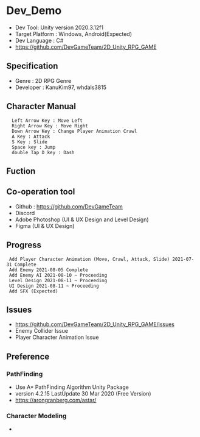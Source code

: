 # Dev_Demo
 * Dev Tool: Unity version 2020.3.12f1
 * Target Platform : Windows, Android(Expected) 
 * Dev Language : C#
 * <a>https://github.com/DevGameTeam/2D_Unity_RPG_GAME</a>

## Specification 
 * Genre : 2D RPG Genre
 * Developer : KanuKim97, whdals3815
## Character Manual
```
  Left Arrow Key : Move Left 
  Right Arrow Key : Move Right
  Down Arrow Key : Change Player Animation Crawl
  A Key : Attack
  S Key : Slide 
  Space key : Jump
  double Tap D key : Dash
```

## Fuction 
 
## Co-operation tool
 * Github : https://github.com/DevGameTeam
 * Discord  
 * Adobe Photoshop (UI & UX Design and Level Design)
 * Figma (UI & UX Design)
## Progress 
```
 Add Player Character Animation (Move, Crawl, Attack, Slide) 2021-07-31 Complete
 Add Enemy 2021-08-05 Complete 
 Add Enemy AI 2021-08-10 ~ Proceeding
 Level Design 2021-08-11 ~ Proceeding
 UI Design 2021-08-11 ~ Proceeding
 Add SFX (Expected)
```

## Issues 
 * <a>https://github.com/DevGameTeam/2D_Unity_RPG_GAME/issues</a>
 * Enemy Collider Issue 
 * Player Character Animation Issue

## Preference 
 ### PathFinding 
 * Use A* PathFinding Algorithm Unity Package 
 * version 4.2.15 LastUpdate 30 Mar 2020 (Free Version)
 * <a>https://arongranberg.com/astar/</a>
 
### Character Modeling 
 *
